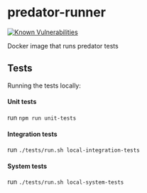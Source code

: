 # predator-runner 

[![Known Vulnerabilities](https://snyk.io/test/github/zooz/predator-runner/badge.svg)](https://snyk.io/test/github/zooz/predator-runner)

Docker image that runs predator tests 

## Tests 
Running the tests locally: 

#### Unit tests
run `npm run unit-tests`

#### Integration tests
run `./tests/run.sh local-integration-tests`

#### System tests
run `./tests/run.sh local-system-tests`
